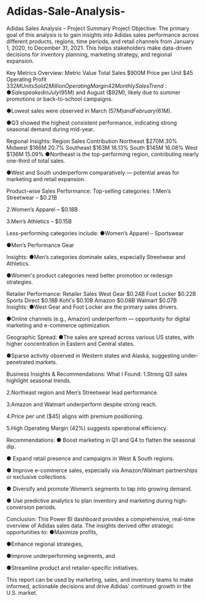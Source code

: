 # Adidas-Sale-Analysis-
Adidas Sales Analysis – Project Summary
Project Objective:
The primary goal of this analysis is to gain insights into Adidas sales performance across different products, regions, time periods, and retail channels from January 1, 2020, to December 31, 2021. This helps stakeholders make data-driven decisions for inventory planning, marketing strategy, and regional expansion.


Key Metrics Overview:
  Metric	Value
Total Sales	 $900M
Price per Unit	$45
Operating Profit	$332M
Units Sold	2 Million
Operating Margin	42%
Monthly Sales Trend:
●Sales peaked in July ($95M) and August ($92M), likely due to summer promotions or back-to-school campaigns.

●Lowest sales were observed in March ($57M) and February ($61M).

●Q3 showed the highest consistent performance, indicating strong seasonal demand during mid-year.

Regional Insights:
Region	Sales	Contribution
Northeast	$270M	30%
Midwest	$186M	20.7%
Southeast	$163M	18.13%
South	$145M	16.08%
West	$136M	15.09%
●Northeast is the top-performing region, contributing nearly one-third of total sales.

●West and South underperform comparatively — potential areas for marketing and retail expansion.

Product-wise Sales Performance:
Top-selling categories:
1.Men’s Streetwear – $0.21B

2.Women’s Apparel – $0.18B

3.Men’s Athletics – $0.15B

Less-performing categories include:
●Women’s Apparel – Sportswear

●Men’s Performance Gear

 Insights:
●Men’s categories dominate sales, especially Streetwear and Athletics.

●Women's product categories need better promotion or redesign strategies.

Retailer Performance:
Retailer	Sales
West Gear	$0.24B
Foot Locker	$0.22B
Sports Direct	$0.18B
Kohl's	$0.10B
Amazon	$0.08B
Walmart	$0.07B
 Insights:
●West Gear and Foot Locker are the primary sales drivers.

●Online channels (e.g., Amazon) underperform — opportunity for digital marketing and e-commerce optimization.

Geographic Spread:
●The sales are spread across various US states, with higher concentration in Eastern and Central states.

●Sparse activity observed in Western states and Alaska, suggesting under-penetrated markets.


Business Insights & Recommendations:
What I Found:
1.Strong Q3 sales highlight seasonal trends.

2.Northeast region and Men’s Streetwear lead performance.

3.Amazon and Walmart underperform despite strong reach.

4.Price per unit ($45) aligns with premium positioning.

5.High Operating Margin (42%) suggests operational efficiency.

Recommendations:
● Boost marketing in Q1 and Q4 to flatten the seasonal dip.

● Expand retail presence and campaigns in West & South regions.

● Improve e-commerce sales, especially via Amazon/Walmart partnerships or exclusive collections.

● Diversify and promote Women’s segments to tap into growing demand.

● Use predictive analytics to plan inventory and marketing during high-conversion periods.

Conclusion:
This Power BI dashboard provides a comprehensive, real-time overview of Adidas sales data. The insights derived offer strategic opportunities to:
●Maximize profits,

●Enhance regional strategies,

●Improve underperforming segments, and

●Streamline product and retailer-specific initiatives.

This report can be used by marketing, sales, and inventory teams to make informed, actionable decisions and drive Adidas' continued growth in the U.S. market.


